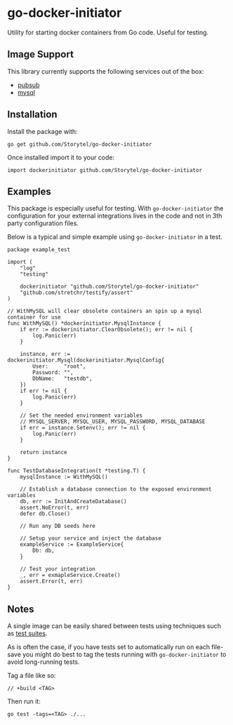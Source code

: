 # go-docker-initiator

Utility for starting docker containers from Go code.
Useful for testing.

## Image Support

This library currently supports the following services out of the box:

- [pubsub](pubsub.go)
- [mysql](mysql.go)

## Installation

Install the package with:

```
go get github.com/Storytel/go-docker-initiator
```

Once installed import it to your code:

```
import dockerinitiator github.com/Storytel/go-docker-initiator
```

## Examples

This package is especially useful for testing. With `go-docker-initiator` the configuration for your external integrations lives in the code and not in 3th party configuration files.

Below is a typical and simple example using `go-docker-initiator` in a test.

```
package example_test

import (
	"log"
	"testing"

	dockerinitiator "github.com/Storytel/go-docker-initiator"
	"github.com/stretchr/testify/assert"
)

// WithMySQL will clear obsolete containers an spin up a mysql container for use
func WithMySQL() *dockerinitiator.MysqlInstance {
	if err := dockerinitiator.ClearObsolete(); err != nil {
		log.Panic(err)
	}

	instance, err := dockerinitiator.Mysql(dockerinitiator.MysqlConfig{
		User:     "root",
		Password: "",
		DbName:   "testdb",
	})
	if err != nil {
		log.Panic(err)
	}

	// Set the needed environment variables
	// MYSQL_SERVER, MYSQL_USER, MYSQL_PASSWORD, MYSQL_DATABASE
	if err = instance.Setenv(); err != nil {
		log.Panic(err)
	}

	return instance
}

func TestDatabaseIntegration(t *testing.T) {
	mysqlInstance := WithMySQL()

	// Establish a database connection to the exposed environment variables
	db, err := InitAndCreateDatabase()
	assert.NoError(t, err)
	defer db.Close()

	// Run any DB seeds here

	// Setup your service and inject the database
	exampleService := ExampleService{
		Db: db,
	}

	// Test your integration
	_, err = exmapleService.Create()
	assert.Error(t, err)
}
```

## Notes

A single image can be easily shared between tests using techniques such as [test suites](https://godoc.org/github.com/stretchr/testify/suite).

As is often the case, if you have tests set to automatically run on each file-save you might do best to tag the tests running with `go-docker-initiator` to avoid long-running tests.

Tag a file like so:

```
// +build <TAG>
```

Then run it:

```
go test -tags=<TAG> ./...
```
